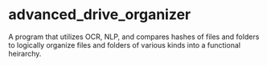 # advanced_drive_organizer
A program that utilizes OCR, NLP, and compares hashes of files and folders to logically organize files and folders of various kinds into a functional heirarchy.
